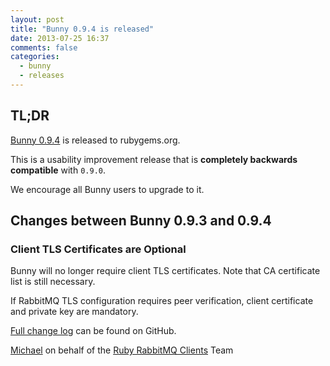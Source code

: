 ```yaml
---
layout: post
title: "Bunny 0.9.4 is released"
date: 2013-07-25 16:37
comments: false
categories:
  - bunny
  - releases
---
```


## TL;DR

[Bunny 0.9.4](https://rubygems.org/gems/bunny/versions/0.9.4) is released to rubygems.org.

This is a usability improvement release that is **completely backwards compatible**
with `0.9.0`.

We encourage all Bunny users to upgrade to it.



## Changes between Bunny 0.9.3 and 0.9.4

### Client TLS Certificates are Optional

Bunny will no longer require client TLS certificates. Note that CA certificate
list is still necessary.

If RabbitMQ TLS configuration requires peer verification, client certificate
and private key are mandatory.



[Full change log](https://github.com/ruby-amqp/bunny/blob/0.9.x-stable/ChangeLog.md) can be found on GitHub.


[Michael](http://twitter.com/michaelklishin) on behalf of the [Ruby RabbitMQ Clients](http://github.com/ruby-amqp) Team
